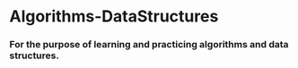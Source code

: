 # Algorithms-DataStructures

### For the purpose of learning and practicing algorithms and data structures.
